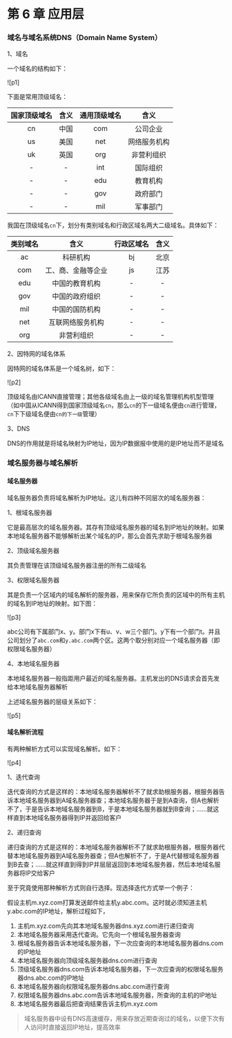 # 第 6 章 应用层 #

### 域名与域名系统DNS（Domain Name System） ###

1、域名

一个域名的结构如下：

![p1]

下面是常用顶级域名：

| 国家顶级域名 | 含义 | 通用顶级域名 | 含义 |
|  :----: | :----: |:----: | :----: |
| cn | 中国 | com | 公司企业 |
| us | 美国 | net | 网络服务机构 |
| uk | 英国 | org | 非营利组织 |
| - | - | int | 国际组织 |
| - | - | edu | 教育机构 |
| - | - | gov | 政府部门 |
| - | - | mil | 军事部门 |

我国在顶级域名`cn`下，划分有类别域名和行政区域名两大二级域名。具体如下：

| 类别域名 | 含义 | 行政区域名 | 含义 |
|  :----: | :----: |:----: | :----: |
| ac | 科研机构 | bj | 北京 |
| com | 工、商、金融等企业 | js | 江苏 |
| edu | 中国的教育机构 | - | - |
| gov | 中国的政府组织 | - | - |
| mil | 中国的国防机构 | - | - |
| net | 互联网络服务机构 | - | - |
| org | 非营利组织 | - | - |

2、因特网的域名体系

因特网的域名体系是一个域名树，如下：

![p2]

顶级域名由ICANN直接管理；其他各级域名由上一级的域名管理机构机型管理（如中国从ICANN得到国家顶级域名`cn`，那么`cn`的下一级域名便由`cn`进行管理，`cn`下下级域名便由`cn的下一级`管理）

3、DNS

DNS的作用就是将域名映射为IP地址，因为IP数据报中使用的是IP地址而不是域名

### 域名服务器与域名解析 ###

#### 域名服务器 ####

域名服务器负责将域名解析为IP地址。这儿有四种不同层次的域名服务器：

1、根域名服务器

它是最高层次的域名服务器。其存有顶级域名服务器的域名到IP地址的映射。如果本地域名服务器不能够解析出某个域名的IP，那么会首先求助于根域名服务器

2、顶级域名服务器

其负责管理在该顶级域名服务器注册的所有二级域名

3、权限域名服务器

其是负责一个区域内的域名解析的服务器，用来保存它所负责的区域中的所有主机的域名到IP地址的映射。如下图：

![p3]

abc公司有下属部门x、y。部门x下有u、v、w三个部门。y下有一个部门t。并且公司划分了`abc.com`和`y.abc.com`两个区。这两个取分别对应一个域名服务器（即权限域名服务器）

4、本地域名服务器

本地域名服务器一般指距用户最近的域名服务器。主机发出的DNS请求会首先发给本地域名服务器解析

上述域名服务器的层级关系如下：

![p5]

#### 域名解析流程 ####

有两种解析方式可以实现域名解析。如下：

![p4]

1、迭代查询

迭代查询的方式是这样的：本地域名服务器解析不了就求助根服务器，根服务器告诉本地域名服务器到A域名服务器查；本地域名服务器于是到A查询，但A也解析不了，于是告诉本地域名服务器到B，于是本地域名服务器就到B查询；......就这样直到本地域名服务器得到IP并返回给客户

2、递归查询

递归查询的方式是这样的：本地域名服务器解析不了就求助根服务器，根服务器代替本地域名服务器到A域名服务器查；但A也解析不了，于是A代替根域名服务器到B去查；......就这样直到得到IP并层层返回到本地域名服务器，然后本地域名服务器将IP交给客户

至于究竟使用那种解析方式则自行选择。现选择迭代方式举一个例子：

假设主机m.xyz.com打算发送邮件给主机y.abc.com。这时就必须知道主机y.abc.com的IP地址，解析过程如下，

1. 主机m.xyz.com先向其本地域名服务器dns.xyz.com进行递归查询
2. 本地域名服务器采用迭代查询。它先向一个根域名服务器查询
3. 根域名服务器告诉本地域名服务器，下一次应查询的本地域名服务器dns.com的IP地址
4. 本地域名服务器向顶级域名服务器dns.com进行查询
5. 顶级域名服务器dns.com告诉本地域名服务器，下一次应查询的权限域名服务器dns.abc.com的IP地址
6. 本地域名服务器向权限域名服务器dns.abc.com进行查询
7. 权限域名服务器dns.abc.com告诉本地域名服务器，所查询的主机的IP地址
8. 本地域名服务器最后把查询结果告诉主机m.xyz.com

> 域名服务器中设有DNS高速缓存，用来存放近期查询过的域名，以便下次有人访问时直接返回IP地址，提高效率